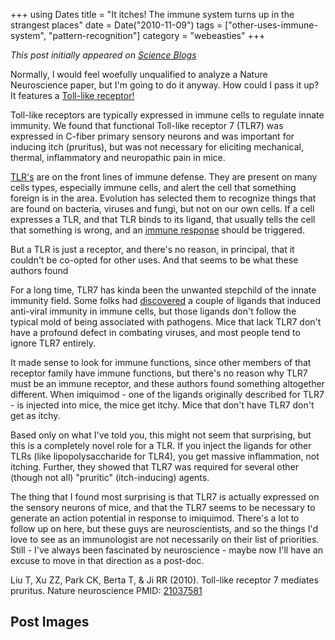+++
using Dates
title = "It itches! The immune system turns up in the strangest places"
date = Date("2010-11-09")
tags = ["other-uses-immune-system", "pattern-recognition"]
category = "webeasties"
+++

_This post initially appeared on [Science Blogs](http://scienceblogs.com/webeasties)_

Normally, I would feel woefully unqualified to analyze a Nature Neuroscience paper, but I'm going to do it anyway. How could I pass it up? It features a [Toll-like receptor!](http://www.nature.com/neuro/journal/vaop/ncurrent/full/nn.2683.html)

Toll-like receptors are typically expressed in immune cells to regulate innate immunity. We found that functional Toll-like receptor 7 (TLR7) was expressed in C-fiber primary sensory neurons and was important for inducing itch (pruritus), but was not necessary for eliciting mechanical, thermal, inflammatory and neuropathic pain in mice.

[TLR's](http://en.wikipedia.org/wiki/Toll-like_receptor) are on the front lines of immune defense. They are present on many cells types, especially immune cells, and alert the cell that something foreign is in the area. Evolution has selected them to recognize things that are found on bacteria, viruses and fungi, but not on our own cells. If a cell expresses a TLR, and that TLR binds to its ligand, that usually tells the cell that something is wrong, and an [immune response](http://scienceblogs.com/webeasties/2010/11/immune_response_from_start_to_1.php) should be triggered.

But a TLR is just a receptor, and there's no reason, in principal, that it couldn't be co-opted for other uses. And that seems to be what these authors found

For a long time, TLR7 has kinda been the unwanted stepchild of the innate immunity field. Some folks had [discovered](http://www.ncbi.nlm.nih.gov/pubmed/11812998) a couple of ligands that induced anti-viral immunity in immune cells, but those ligands don't follow the typical mold of being associated with pathogens. Mice that lack TLR7 don't have a profound defect in combating viruses, and most people tend to ignore TLR7 entirely.

It made sense to look for immune functions, since other members of that receptor family have immune functions, but there's no reason why TLR7 must be an immune receptor, and these authors found something altogether different. When imiquimod - one of the ligands originally described for TLR7 - is injected into mice, the mice get itchy. Mice that don't have TLR7 don't get as itchy.

Based only on what I've told you, this might not seem that surprising, but this is a completely novel role for a TLR. If you inject the ligands for other TLRs (like lipopolysaccharide for TLR4), you get massive inflammation, not itching. Further, they showed that TLR7 was required for several other (though not all) "pruritic" (itch-inducing) agents.

The thing that I found most surprising is that TLR7 is actually expressed on the sensory neurons of mice, and that the TLR7 seems to be necessary to generate an action potential in response to imiquimod. There's a lot to follow up on here, but these guys are neuroscientists, and so the things I'd love to see as an immunologist are not necessarily on their list of priorities. Still - I've always been fascinated by neuroscience - maybe now I'll have an excuse to move in that direction as a post-doc.

Liu T, Xu ZZ, Park CK, Berta T, & Ji RR (2010). Toll-like receptor 7 mediates pruritus. Nature neuroscience PMID: [21037581](review)

      
  

 ## Post Images


